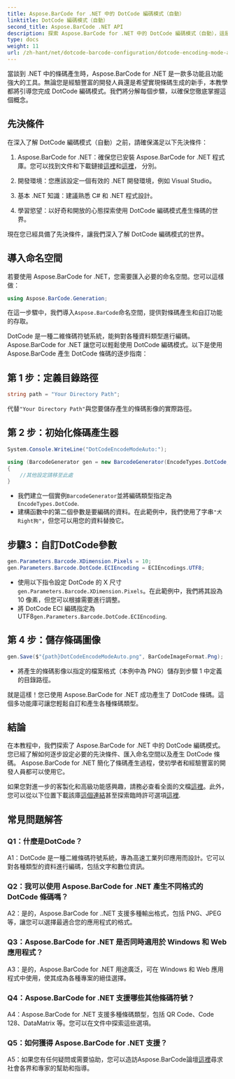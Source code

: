 ```yaml
---
title: Aspose.BarCode for .NET 中的 DotCode 編碼模式（自動）
linktitle: DotCode 編碼模式（自動）
second_title: Aspose.BarCode .NET API
description: 探索 Aspose.BarCode for .NET 中的 DotCode 編碼模式（自動），這是一個強大的條碼產生工具。了解如何逐步產生 DotCode 條碼。查看文件、下載庫並取得臨時許可證。
type: docs
weight: 11
url: /zh-hant/net/dotcode-barcode-configuration/dotcode-encoding-mode-auto/
---
```

當談到 .NET 中的條碼產生時，Aspose.BarCode for .NET 是一款多功能且功能強大的工具。無論您是經驗豐富的開發人員還是希望實現條碼生成的新手，本教學都將引導您完成 DotCode 編碼模式。我們將分解每個步驟，以確保您徹底掌握這個概念。

## 先決條件

在深入了解 DotCode 編碼模式（自動）之前，請確保滿足以下先決條件：

1.  Aspose.BarCode for .NET：確保您已安裝 Aspose.BarCode for .NET 程式庫。您可以找到文件和下載鏈接[這裡](https://reference.aspose.com/barcode/net/)和[這裡](https://releases.aspose.com/barcode/net/)， 分別。

2. 開發環境：您應該設定一個有效的 .NET 開發環境，例如 Visual Studio。

3. 基本 .NET 知識：建議熟悉 C# 和 .NET 程式設計。

4. 學習慾望：以好奇和開放的心態探索使用 DotCode 編碼模式產生條碼的世界。

現在您已經具備了先決條件，讓我們深入了解 DotCode 編碼模式的世界。

## 導入命名空間

若要使用 Aspose.BarCode for .NET，您需要匯入必要的命名空間。您可以這樣做：

```csharp
using Aspose.BarCode.Generation;
```

在這一步驟中，我們導入`Aspose.BarCode`命名空間，提供對條碼產生和自訂功能的存取。

DotCode 是一種二維條碼符號系統，能夠對各種資料類型進行編碼。 Aspose.BarCode for .NET 讓您可以輕鬆使用 DotCode 編碼模式。以下是使用 Aspose.BarCode 產生 DotCode 條碼的逐步指南：

## 第 1 步：定義目錄路徑

```csharp
string path = "Your Directory Path";
```

代替`"Your Directory Path"`與您要儲存產生的條碼影像的實際路徑。

## 第 2 步：初始化條碼產生器

```csharp
System.Console.WriteLine("DotCodeEncodeModeAuto:");

using (BarcodeGenerator gen = new BarcodeGenerator(EncodeTypes.DotCode, "犬Right狗"))
{
    //其他設定請移至此處
}
```

- 我們建立一個實例`BarcodeGenerator`並將編碼類型指定為`EncodeTypes.DotCode`.
- 建構函數中的第二個參數是要編碼的資料。在此範例中，我們使用了字串`"犬Right狗"`，但您可以用您的資料替換它。

## 步驟3：自訂DotCode參數

```csharp
gen.Parameters.Barcode.XDimension.Pixels = 10;
gen.Parameters.Barcode.DotCode.ECIEncoding = ECIEncodings.UTF8;
```

- 使用以下指令設定 DotCode 的 X 尺寸`gen.Parameters.Barcode.XDimension.Pixels`。在此範例中，我們將其設為 10 像素，但您可以根據需要進行調整。
- 將 DotCode ECI 編碼指定為 UTF8`gen.Parameters.Barcode.DotCode.ECIEncoding`.

## 第 4 步：儲存條碼圖像

```csharp
gen.Save($"{path}DotCodeEncodeModeAuto.png", BarCodeImageFormat.Png);
```

- 將產生的條碼影像以指定的檔案格式（本例中為 PNG）儲存到步驟 1 中定義的目錄路徑。

就是這樣！您已使用 Aspose.BarCode for .NET 成功產生了 DotCode 條碼。這個多功能庫可讓您輕鬆自訂和產生各種條碼類型。

## 結論

在本教程中，我們探索了 Aspose.BarCode for .NET 中的 DotCode 編碼模式。您已經了解如何逐步設定必要的先決條件、匯入命名空間以及產生 DotCode 條碼。 Aspose.BarCode for .NET 簡化了條碼產生過程，使初學者和經驗豐富的開發人員都可以使用它。

如果您對進一步的客製化和高級功能感興趣，請務必查看全面的文檔[這裡](https://reference.aspose.com/barcode/net/)。此外，您可以從以下位置下載該庫[這個連結](https://releases.aspose.com/barcode/net/)甚至探索臨時許可選項[這裡](https://purchase.aspose.com/temporary-license/).

## 常見問題解答

### Q1：什麼是DotCode？

A1：DotCode 是一種二維條碼符號系統，專為高速工業列印應用而設計。它可以對各種類型的資料進行編碼，包括文字和數位資訊。

### Q2：我可以使用 Aspose.BarCode for .NET 產生不同格式的 DotCode 條碼嗎？

A2：是的，Aspose.BarCode for ..NET 支援多種輸出格式，包括 PNG、JPEG 等，讓您可以選擇最適合您的應用程式的格式。

### Q3：Aspose.BarCode for .NET 是否同時適用於 Windows 和 Web 應用程式？

A3：是的，Aspose.BarCode for .NET 用途廣泛，可在 Windows 和 Web 應用程式中使用，使其成為各種專案的絕佳選擇。

### Q4：Aspose.BarCode for .NET 支援哪些其他條碼符號？

A4：Aspose.BarCode for .NET 支援多種條碼類型，包括 QR Code、Code 128、DataMatrix 等。您可以在文件中探索這些選項。

### Q5：如何獲得 Aspose.BarCode for .NET 支援？

 A5：如果您有任何疑問或需要協助，您可以造訪Aspose.BarCode論壇[這裡](https://forum.aspose.com/c/barcode/13)尋求社會各界和專家的幫助和指導。